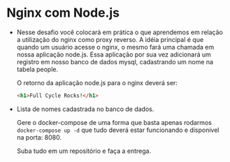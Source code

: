 # Nginx com Node.js

- Nesse desafio você colocará em prática o que aprendemos em relação a utilização do nginx como proxy reverso. A idéia principal é que quando um usuário acesse o nginx, o mesmo fará uma chamada em nossa aplicação node.js. Essa aplicação por sua vez adicionará um registro em nosso banco de dados mysql, cadastrando um nome na tabela people.

    O retorno da aplicação node.js para o nginx deverá ser:

    ```html
    <h1>Full Cycle Rocks!</h1>
    ```

- Lista de nomes cadastrada no banco de dados.

    Gere o docker-compose de uma forma que basta apenas rodarmos `docker-compose up -d` que tudo deverá estar funcionando e disponível na porta: 8080.

    Suba tudo em um repositório e faça a entrega.


